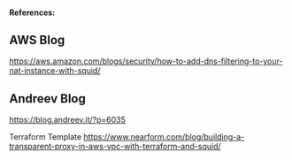 #### References:

## AWS  Blog
https://aws.amazon.com/blogs/security/how-to-add-dns-filtering-to-your-nat-instance-with-squid/

## Andreev Blog
https://blog.andreev.it/?p=6035

Terraform Template
https://www.nearform.com/blog/building-a-transparent-proxy-in-aws-vpc-with-terraform-and-squid/
